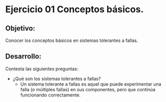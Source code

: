 # Ejercicio 01 Conceptos básicos.
## Objetivo:
Conocer los conceptos básicos en sistemas tolerantes a fallas.
## Desarrollo:
Contesta las siguientes preguntas:

+ ¿Qué son los sistemas tolerantes a fallas?
  + Un sistema tolerante a fallas es aquel que puede experimentar una falla (o múltiples fallas) en sus componentes, pero que continúa funcionando correctamente.

